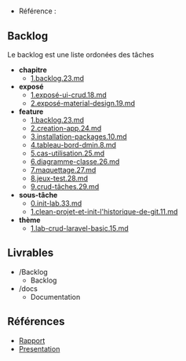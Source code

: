 #  

- Référence :   

 

## Backlog 

Le backlog est une liste ordonées des tâches 

- **chapitre** 
  - [1.backlog.23.md](./Backlog/chapitre/1.backlog.23.md) 
- **exposé** 
  - [1.exposé-ui-crud.18.md](./Backlog/exposé/1.exposé-ui-crud.18.md) 
  - [2.exposé-material-design.19.md](./Backlog/exposé/2.exposé-material-design.19.md) 
- **feature** 
  - [1.backlog.23.md](./Backlog/feature/1.backlog.23.md) 
  - [2.creation-app.24.md](./Backlog/feature/2.creation-app.24.md) 
  - [3.installation-packages.10.md](./Backlog/feature/3.installation-packages.10.md) 
  - [4.tableau-bord-dmin.8.md](./Backlog/feature/4.tableau-bord-dmin.8.md) 
  - [5.cas-utilisation.25.md](./Backlog/feature/5.cas-utilisation.25.md) 
  - [6.diagramme-classe.26.md](./Backlog/feature/6.diagramme-classe.26.md) 
  - [7.maquettage.27.md](./Backlog/feature/7.maquettage.27.md) 
  - [8.jeux-test.28.md](./Backlog/feature/8.jeux-test.28.md) 
  - [9.crud-tâches.29.md](./Backlog/feature/9.crud-tâches.29.md) 
- **sous-tâche** 
  - [0.init-lab.33.md](./Backlog/sous-tâche/0.init-lab.33.md) 
  - [1.clean-projet-et-init-l'historique-de-git.11.md](./Backlog/sous-tâche/1.clean-projet-et-init-l'historique-de-git.11.md) 
- **thème** 
  - [1.lab-crud-laravel-basic.15.md](./Backlog/thème/1.lab-crud-laravel-basic.15.md) 
## Livrables 

 

- /Backlog 
  - Backlog 
- /docs 
  - Documentation 
## Références 

 

- [Rapport](https://labs-web.github.io/lab-crud-laravel-basic/rapport.html) 
- [Presentation ]((https://labs-web.github.io/lab-crud-laravel-basic/presentation.html)) 

